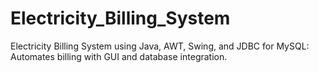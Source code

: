 # Electricity_Billing_System
Electricity Billing System using Java, AWT, Swing, and JDBC for MySQL: Automates billing with GUI and database integration.
